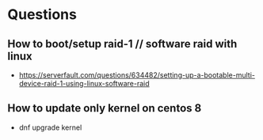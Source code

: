 # Questions 

## How to boot/setup raid-1 // software raid with linux 

  * https://serverfault.com/questions/634482/setting-up-a-bootable-multi-device-raid-1-using-linux-software-raid
  
## How to update only kernel on centos 8 

  * dnf upgrade kernel 
  
  
